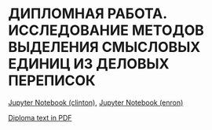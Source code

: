 # ДИПЛОМНАЯ РАБОТА. ИССЛЕДОВАНИЕ МЕТОДОВ ВЫДЕЛЕНИЯ СМЫСЛОВЫХ ЕДИНИЦ ИЗ ДЕЛОВЫХ ПЕРЕПИСОК

[Jupyter Notebook (clinton)](clinton.html), [Jupyter Notebook (enron)](enron.html)

[Diploma text in PDF](tex/main.pdf)
